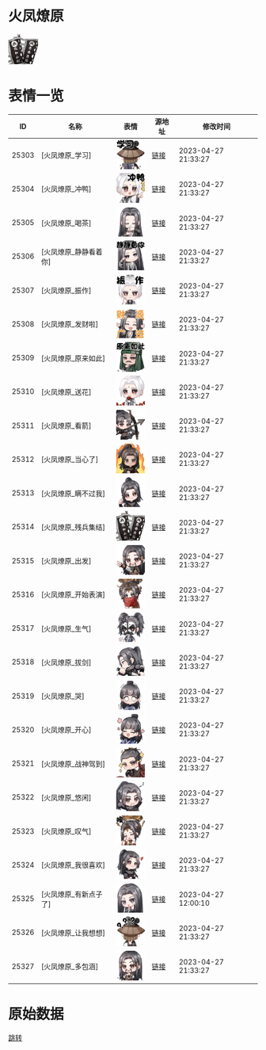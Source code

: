 # 火凤燎原

<img src="./cover.png" height="60" alt="cover" />

# 表情一览

|ID|名称|表情|源地址|修改时间|
|----|----|----|----|----|
|25303|[火凤燎原_学习]|<img src="./pic/025303_%5B火凤燎原_学习%5D.png" height="60" alt="学习"/>|[链接](https://i0.hdslb.com/bfs/garb/item/ceee0c1fe04a3fc3b21e3b04b4520db776ec003a.png)|2023-04-27 21:33:27|
|25304|[火凤燎原_冲鸭]|<img src="./pic/025304_%5B火凤燎原_冲鸭%5D.png" height="60" alt="冲鸭"/>|[链接](https://i0.hdslb.com/bfs/emote/73febaf5d4bead76901e0fd5246e194ccaeb000a.png)|2023-04-27 21:33:27|
|25305|[火凤燎原_喝茶]|<img src="./pic/025305_%5B火凤燎原_喝茶%5D.png" height="60" alt="喝茶"/>|[链接](https://i0.hdslb.com/bfs/garb/item/5fadd60a3972f7b1bafb4092c15c99d46fd3ae2a.png)|2023-04-27 21:33:27|
|25306|[火凤燎原_静静看着你]|<img src="./pic/025306_%5B火凤燎原_静静看着你%5D.png" height="60" alt="静静看着你"/>|[链接](https://i0.hdslb.com/bfs/garb/item/70ade2c9218bcd42f6d69094fedaddec62bf48f1.png)|2023-04-27 21:33:27|
|25307|[火凤燎原_振作]|<img src="./pic/025307_%5B火凤燎原_振作%5D.png" height="60" alt="振作"/>|[链接](https://i0.hdslb.com/bfs/emote/276fb594e86436bb05e82d8471de4d1399777ad1.png)|2023-04-27 21:33:27|
|25308|[火凤燎原_发财啦]|<img src="./pic/025308_%5B火凤燎原_发财啦%5D.png" height="60" alt="发财啦"/>|[链接](https://i0.hdslb.com/bfs/garb/item/527b5e3ce317933d6af01ba3f599f510c4fb2f7d.png)|2023-04-27 21:33:27|
|25309|[火凤燎原_原来如此]|<img src="./pic/025309_%5B火凤燎原_原来如此%5D.png" height="60" alt="原来如此"/>|[链接](https://i0.hdslb.com/bfs/garb/item/a39d382a2e1a2712676ff9dd759d0cee3b535b05.png)|2023-04-27 21:33:27|
|25310|[火凤燎原_送花]|<img src="./pic/025310_%5B火凤燎原_送花%5D.png" height="60" alt="送花"/>|[链接](https://i0.hdslb.com/bfs/emote/3a23136a6e4e046f2cf40ace2162d8e1685da91c.png)|2023-04-27 21:33:27|
|25311|[火凤燎原_看箭]|<img src="./pic/025311_%5B火凤燎原_看箭%5D.png" height="60" alt="看箭"/>|[链接](https://i0.hdslb.com/bfs/garb/item/7ac95519dc8a4885acc06e7ee256e1f1d713f033.png)|2023-04-27 21:33:27|
|25312|[火凤燎原_当心了]|<img src="./pic/025312_%5B火凤燎原_当心了%5D.png" height="60" alt="当心了"/>|[链接](https://i0.hdslb.com/bfs/garb/item/d28ca648d731a904bac4e4bce89633bcf45af0bb.png)|2023-04-27 21:33:27|
|25313|[火凤燎原_瞒不过我]|<img src="./pic/025313_%5B火凤燎原_瞒不过我%5D.png" height="60" alt="瞒不过我"/>|[链接](https://i0.hdslb.com/bfs/garb/item/58bc74a1f5bf058d53e0afc2cafbca2216b02790.png)|2023-04-27 21:33:27|
|25314|[火凤燎原_残兵集结]|<img src="./pic/025314_%5B火凤燎原_残兵集结%5D.png" height="60" alt="残兵集结"/>|[链接](https://i0.hdslb.com/bfs/garb/item/0e9978f87dc82491e06430da7c0c2442f0c182d5.png)|2023-04-27 21:33:27|
|25315|[火凤燎原_出发]|<img src="./pic/025315_%5B火凤燎原_出发%5D.png" height="60" alt="出发"/>|[链接](https://i0.hdslb.com/bfs/garb/item/65c3f21bde0704e267a17db823b50281d20103c5.png)|2023-04-27 21:33:27|
|25316|[火凤燎原_开始表演]|<img src="./pic/025316_%5B火凤燎原_开始表演%5D.png" height="60" alt="开始表演"/>|[链接](https://i0.hdslb.com/bfs/garb/item/9d1d337fdf69a434d92ef082fd8612861915c796.png)|2023-04-27 21:33:27|
|25317|[火凤燎原_生气]|<img src="./pic/025317_%5B火凤燎原_生气%5D.png" height="60" alt="生气"/>|[链接](https://i0.hdslb.com/bfs/garb/item/c00826c8afa0957b7c93a556dcfcd79db3ae4e0f.png)|2023-04-27 21:33:27|
|25318|[火凤燎原_拔剑]|<img src="./pic/025318_%5B火凤燎原_拔剑%5D.png" height="60" alt="拔剑"/>|[链接](https://i0.hdslb.com/bfs/garb/item/1c048bd48197d9e59c42a43e211322353646e6d9.png)|2023-04-27 21:33:27|
|25319|[火凤燎原_哭]|<img src="./pic/025319_%5B火凤燎原_哭%5D.png" height="60" alt="哭"/>|[链接](https://i0.hdslb.com/bfs/garb/item/0f99ec512960398c65a1ab1b3728dc5809a28a05.png)|2023-04-27 21:33:27|
|25320|[火凤燎原_开心]|<img src="./pic/025320_%5B火凤燎原_开心%5D.png" height="60" alt="开心"/>|[链接](https://i0.hdslb.com/bfs/garb/item/62128eee2e1c52576c37513c9fa4c2759db74eb8.png)|2023-04-27 21:33:27|
|25321|[火凤燎原_战神驾到]|<img src="./pic/025321_%5B火凤燎原_战神驾到%5D.png" height="60" alt="战神驾到"/>|[链接](https://i0.hdslb.com/bfs/garb/item/a7a154014936e6fe8afec4714b98c939bbfd70fb.png)|2023-04-27 21:33:27|
|25322|[火凤燎原_悠闲]|<img src="./pic/025322_%5B火凤燎原_悠闲%5D.png" height="60" alt="悠闲"/>|[链接](https://i0.hdslb.com/bfs/garb/item/e0a3c4b13847fb7158f0e3cc17b3ce271c383c64.png)|2023-04-27 21:33:27|
|25323|[火凤燎原_叹气]|<img src="./pic/025323_%5B火凤燎原_叹气%5D.png" height="60" alt="叹气"/>|[链接](https://i0.hdslb.com/bfs/garb/item/0f97bdc7ea2c034bdc9fda52deff32ad9132d7f6.png)|2023-04-27 21:33:27|
|25324|[火凤燎原_我很喜欢]|<img src="./pic/025324_%5B火凤燎原_我很喜欢%5D.png" height="60" alt="我很喜欢"/>|[链接](https://i0.hdslb.com/bfs/garb/item/00d4593645ae96236dadd98f96b3d5b07d0fb34c.png)|2023-04-27 21:33:27|
|25325|[火凤燎原_有新点子了]|<img src="./pic/025325_%5B火凤燎原_有新点子了%5D.png" height="60" alt="有新点子了"/>|[链接](https://i0.hdslb.com/bfs/garb/item/43d70364a4676e24a36a6ab83c23cac057f7fd77.png)|2023-04-27 12:00:10|
|25326|[火凤燎原_让我想想]|<img src="./pic/025326_%5B火凤燎原_让我想想%5D.png" height="60" alt="让我想想"/>|[链接](https://i0.hdslb.com/bfs/garb/item/a58dd96830d5d16c7613a5f23240003cf57fc9f2.png)|2023-04-27 21:33:27|
|25327|[火凤燎原_多包涵]|<img src="./pic/025327_%5B火凤燎原_多包涵%5D.png" height="60" alt="多包涵"/>|[链接](https://i0.hdslb.com/bfs/garb/item/61389d54f3f14b331ae333ec40550f6d9f6c1264.png)|2023-04-27 21:33:27|

# 原始数据

[跳转](./raw.json)

